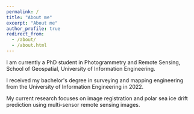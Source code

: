 ```yaml
---
permalink: /
title: "About me"
excerpt: "About me"
author_profile: true
redirect_from: 
  - /about/
  - /about.html
---
```


I am currently a PhD student in Photogrammetry and Remote Sensing, School of Geospatial, University of Information Engineering.

I received my bachelor's degree in surveying and mapping engineering from the University of Information Engineering in 2022.

My current research focuses on image registration and polar sea ice drift prediction using multi-sensor remote sensing images.



